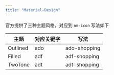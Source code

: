 ```yaml
---
title: "Material-Design"
---
```


官方提供了三种主题风格，对应到 `nm-icon` 写法如下

| 主题     | 对应关键字 | 写法         |
| -------- | ---------- | ------------ |
| Outlined | ado        | ado-shopping |
| Filled   | adf        | adf-shopping |
| TwoTone  | adt        | adt-shopping |
